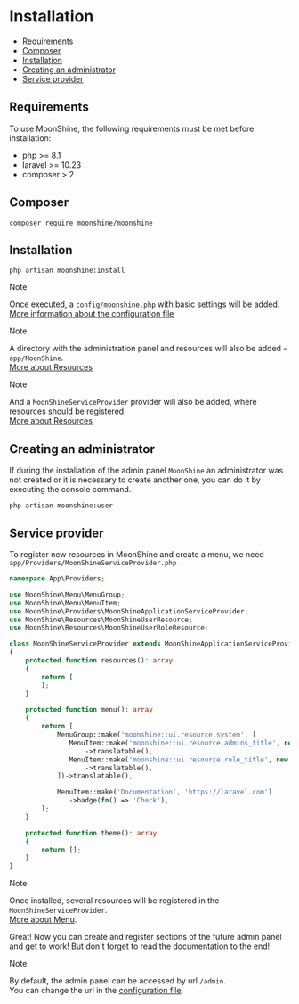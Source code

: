 # Installation

- [Requirements](#requirements)
- [Composer](#composer)
- [Installation](#install)
- [Creating an administrator](#admin)
- [Service provider](#config)

<a name="requirements"></a>
## Requirements

To use MoonShine, the following requirements must be met before installation:

- php >= 8.1
- laravel >= 10.23
- composer > 2

<a name="composer"></a>
## Composer

```
composer require moonshine/moonshine
```

<a name="install"></a>
## Installation

```
php artisan moonshine:install
```

> [!NOTE]
> Once executed, a `config/moonshine.php` with basic settings will be added.  
> [More information about the configuration file](https://moonshine-laravel.com/docs/resource/getting-started/configuration)

> [!NOTE]
> A directory with the administration panel and resources will also be added - `app/MoonShine`.  
> [More about Resources](https://moonshine-laravel.com/docs/resource/models-resources/resources-index)

> [!NOTE]
> And a `MoonShineServiceProvider` provider will also be added, where resources should be registered.  
> [More about Resources](https://moonshine-laravel.com/docs/resource/models-resources/resources-index)

<a name="admin"></a>
## Creating an administrator

If during the installation of the admin panel `MoonShine` an administrator was not created or it is necessary to create another one, you can do it by executing the console command.

```
php artisan moonshine:user
```

<a name="config"></a>
## Service provider

To register new resources in MoonShine and create a menu, we need `app/Providers/MoonShineServiceProvider.php`

```php
namespace App\Providers;

use MoonShine\Menu\MenuGroup;
use MoonShine\Menu\MenuItem;
use MoonShine\Providers\MoonShineApplicationServiceProvider;
use MoonShine\Resources\MoonShineUserResource;
use MoonShine\Resources\MoonShineUserRoleResource;

class MoonShineServiceProvider extends MoonShineApplicationServiceProvider
{
    protected function resources(): array
    {
        return [
        ];
    }

    protected function menu(): array
    {
        return [
            MenuGroup::make('moonshine::ui.resource.system', [
               MenuItem::make('moonshine::ui.resource.admins_title', new MoonShineUserResource())
                   ->translatable(),
               MenuItem::make('moonshine::ui.resource.role_title', new MoonShineUserRoleResource())
                   ->translatable(),
            ])->translatable(),

            MenuItem::make('Documentation', 'https://laravel.com')
               ->badge(fn() => 'Check'),
        ];
    }

    protected function theme(): array
    {
        return [];
    }
}
```

> [!NOTE]
> Once installed, several resources will be registered in the `MoonShineServiceProvider`.  
> [More about Menu](https://moonshine-laravel.com/docs/resource/menu/menu).

Great! Now you can create and register sections of the future admin panel and get to work! But don't forget to read the documentation to the end!

> [!NOTE]
> By default, the admin panel can be accessed by url `/admin`.  
> You can change the url in the [configuration file](https://moonshine-laravel.com/docs/resource/getting-started/configuration).
